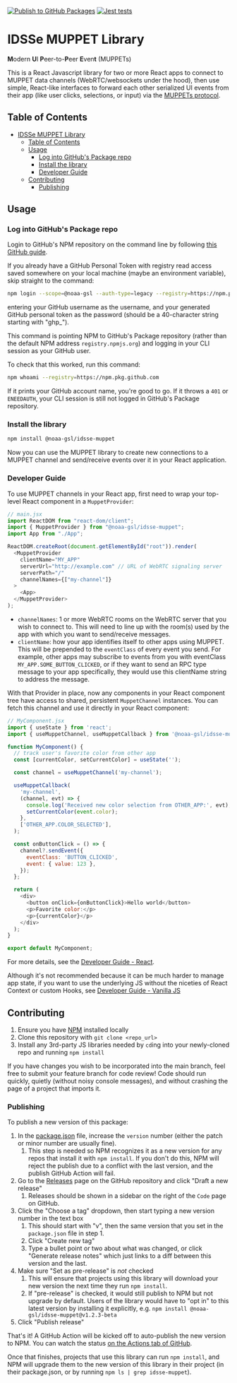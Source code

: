 [![Publish to GitHub Packages](https://github.com/NOAA-GSL/idsse-muppet/actions/workflows/publish-package.yml/badge.svg?event=release)](https://github.com/NOAA-GSL/idsse-muppet/actions/workflows/publish-package.yml)
[![Jest tests](https://github.com/NOAA-GSL/idsse-muppet/actions/workflows/run-tests.yml/badge.svg?branch=main)](https://github.com/NOAA-GSL/idsse-muppet/actions/workflows/run-tests.yml)

# IDSSe MUPPET Library

**M**odern **U**I **P**eer-to-**P**eer **E**ven**t** (MUPPETs)

This is a React Javascript library for two or more React apps to connect to MUPPET data channels (WebRTC/websockets under the hood), then use simple, React-like interfaces to forward each other serialized UI events from their app (like user clicks, selections, or input) via the [MUPPETs protocol](https://docs.google.com/document/d/1TSvRtfzQGdclHGys9e0dLXKNnvWAmRnizH-biQW066o/view?usp=sharing).

## Table of Contents

- [IDSSe MUPPET Library](#idsse-muppet-library)
  - [Table of Contents](#table-of-contents)
  - [Usage](#usage)
    - [Log into GitHub's Package repo](#log-into-githubs-package-repo)
    - [Install the library](#install-the-library)
    - [Developer Guide](#developer-guide)
  - [Contributing](#contributing)
    - [Publishing](#publishing)

## Usage

### Log into GitHub's Package repo

Login to GitHub's NPM repository on the command line by following [this GitHub guide](https://docs.github.com/en/packages/working-with-a-github-packages-registry/working-with-the-npm-registry#authenticating-with-a-personal-access-token).

If you already have a GitHub Personal Token with registry read access saved somewhere on your local machine (maybe an environment variable), skip straight to the command:

```sh
npm login --scope=@noaa-gsl --auth-type=legacy --registry=https://npm.pkg.github.com
```

entering your GitHub username as the username, and your generated GitHub personal token as the password (should be a 40-character string starting with "ghp\_").

This command is pointing NPM to GitHub's Package repository (rather than the default NPM address `registry.npmjs.org`) and logging in your CLI session as your GitHub user.

To check that this worked, run this command:

```sh
npm whoami --registry=https://npm.pkg.github.com
```

If it prints your GitHub account name, you're good to go. If it throws a `401` or `ENEEDAUTH`, your CLI session is still not logged in GitHub's Package repository.

### Install the library

```sh
npm install @noaa-gsl/idsse-muppet
```

Now you can use the MUPPET library to create new connections to a MUPPET channel and send/receive events over it in your React application.

### Developer Guide

To use MUPPET channels in your React app, first need to wrap your top-level React component in a `MuppetProvider`:

```javascript
// main.jsx
import ReactDOM from "react-dom/client";
import { MuppetProvider } from "@noaa-gsl/idsse-muppet";
import App from "./App";

ReactDOM.createRoot(document.getElementById("root")).render(
  <MuppetProvider
    clientName="MY_APP"
    serverUrl="http://example.com" // URL of WebRTC signaling server
    serverPath="/"
    channelNames={["my-channel"]}
  >
    <App>
  </MuppetProvider>
);
```

- `channelNames`: 1 or more WebRTC rooms on the WebRTC server that you wish to connect to. This will need to line up with the room(s) used by the app with which you want to send/receive messages.
- `clientName`: how your app identifies itself to other apps using MUPPET. This will be prepended to the `eventClass` of every event you send. For example, other apps may subscribe to events from you with eventClass `MY_APP.SOME_BUTTON_CLICKED`, or if they want to send an RPC type message to your app specifically, they would use this clientName string to address the message.

With that Provider in place, now any components in your React component tree have access to shared, persistent `MuppetChannel` instances. You can fetch this channel and use it directly in your React component:

```javascript
// MyComponent.jsx
import { useState } from 'react';
import { useMuppetChannel, useMuppetCallback } from '@noaa-gsl/idsse-muppet';

function MyComponent() {
  // track user's favorite color from other app
  const [currentColor, setCurrentColor] = useState('');

  const channel = useMuppetChannel('my-channel');

  useMuppetCallback(
    'my-channel',
    (channel, evt) => {
      console.log('Received new color selection from OTHER_APP:', evt);
      setCurrentColor(event.color);
    },
    ['OTHER_APP.COLOR_SELECTED'],
  );

  const onButtonClick = () => {
    channel?.sendEvent({
      eventClass: 'BUTTON_CLICKED',
      event: { value: 123 },
    });
  };

  return (
    <div>
      <button onClick={onButtonClick}>Hello world</button>
      <p>Favorite color:</p>
      <p>{currentColor}</p>
    </div>
  );
}

export default MyComponent;
```

For more details, see the [Developer Guide - React](docs/react.md).

Although it's not recommended because it can be much harder to manage app state, if you want to use the underlying JS without the niceties of React Context or custom Hooks, see [Developer Guide - Vanilla JS](docs/vanilla-js.md)

## Contributing

1. Ensure you have [NPM](npmjs.com) installed locally
1. Clone this repository with `git clone <repo_url>`
1. Install any 3rd-party JS libraries needed by `cd`ing into your newly-cloned repo and running `npm install`

If you have changes you wish to be incorporated into the main branch, feel free to submit your feature branch for code review! Code should run quickly, quietly (without noisy console messages), and without crashing the page of a project that imports it.

### Publishing

To publish a new version of this package:

1. In the [package.json](https://github.com/NOAA-GSL/idsse-muppet/blob/main/package.json) file, increase the `version` number (either the patch or minor number are usually fine).
   1. This step is needed so NPM recognizes it as a new version for any repos that install it with `npm install`. If you don't do this, NPM will reject the publish due to a conflict with the last version, and the publish GitHub Action will fail.
2. Go to the [Releases](https://github.com/NOAA-GSL/idsse-muppet/releases) page on the GitHub repository and click "Draft a new release"
   1. Releases should be shown in a sidebar on the right of the `Code` page on GitHub.
3. Click the "Choose a tag" dropdown, then start typing a new version number in the text box
   1. This should start with "v", then the same version that you set in the `package.json` file in step 1.
   2. Click "Create new tag"
   3. Type a bullet point or two about what was changed, or click "Generate release notes" which just links to a diff between this version and the last.
4. Make sure "Set as pre-release" is _not_ checked
   1. This will ensure that projects using this library will download your new version the next time they run `npm install`.
   2. If "pre-release" is checked, it would still publish to NPM but not upgrade by default. Users of the library would have to "opt in" to this latest version by installing it explicitly, e.g. `npm install @noaa-gsl/idsse-muppet@v1.2.3-beta`
5. Click "Publish release"

That's it! A GitHub Action will be kicked off to auto-publish the new version to NPM. You can watch the status [on the Actions tab of GitHub](https://github.com/NOAA-GSL/idsse-muppet/actions).

Once that finishes, projects that use this library can run `npm install`, and NPM will upgrade them to the new version of this library in their project (in their package.json, or by running `npm ls | grep idsse-muppet`).
